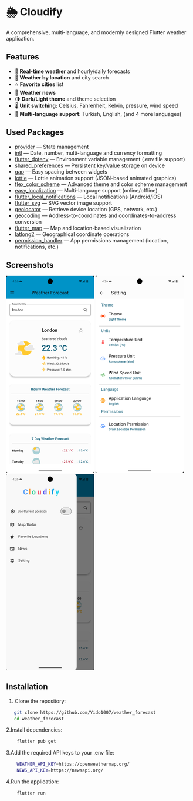 # 🌦️ Cloudify

A comprehensive, multi-language, and modernly designed Flutter weather application.

## Features

- 🔄 **Real-time weather** and hourly/daily forecasts
- 📍 **Weather by location** and city search
- ⭐ **Favorite cities** list
- 📰 **Weather news**
- 🌗 **Dark/Light theme** and theme selection
- 🌡️ **Unit switching:** Celsius, Fahrenheit, Kelvin, pressure, wind speed
- 🎏  **Multi-language support:** Turkish, English, (and 4 more languages)

## Used Packages

- [provider](https://pub.dev/packages/provider) — State management
- [intl](https://pub.dev/packages/intl) — Date, number, multi-language and currency formatting
- [flutter_dotenv](https://pub.dev/packages/flutter_dotenv) — Environment variable management (.env file support)
- [shared_preferences](https://pub.dev/packages/shared_preferences) — Persistent key/value storage on device
- [gap](https://pub.dev/packages/gap) — Easy spacing between widgets
- [lottie](https://pub.dev/packages/lottie) — Lottie animation support (JSON-based animated graphics)
- [flex_color_scheme](https://pub.dev/packages/flex_color_scheme) — Advanced theme and color scheme management
- [easy_localization](https://pub.dev/packages/easy_localization) — Multi-language support (online/offline)
- [flutter_local_notifications](https://pub.dev/packages/flutter_local_notifications) — Local notifications (Android/iOS)
- [flutter_svg](https://pub.dev/packages/flutter_svg) — SVG vector image support
- [geolocator](https://pub.dev/packages/geolocator) — Retrieve device location (GPS, network, etc.)
- [geocoding](https://pub.dev/packages/geocoding) — Address-to-coordinates and coordinates-to-address conversion
- [flutter_map](https://pub.dev/packages/flutter_map) — Map and location-based visualization
- [latlong2](https://pub.dev/packages/latlong2) — Geographical coordinate operations
- [permission_handler](https://pub.dev/packages/permission_handler) — App permissions management (location, notifications, etc.)

## Screenshots

<p float="left">
  <img src="assets/app/home_en.png" width="240"/>
  <img src="assets/app/settings_en.png" width="240"/>
  <img src="assets/app/drawer_en.png" width="240"/>
</p>

## Installation

1. Clone the repository:
```sh
   git clone https://github.com/Yido1007/weather_forecast
   cd weather_forecast
```
2.Install dependencies:
```sh
    flutter pub get
```
3.Add the required API keys to your .env file:
```sh
    WEATHER_API_KEY=https://openweathermap.org/
    NEWS_API_KEY=https://newsapi.org/
```
4.Run the application:
```sh
    flutter run 


